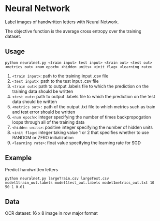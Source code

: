 # Neural Network
Label images of handwritten letters with Neural Network.

The objective function is the average cross entropy over the training dataset.

## Usage
    python neuralnet.py <train input> test input> <train out> <test out> <metrics out> <num epoch> <hidden units> <init flag> <learning rate>

1. `<train input>`: path to the training input .csv file
2. `<test input>`: path to the test input .csv file
3. `<train out>`: path to output .labels file to which the prediction on the training data should be written
4. `<test out>`: path to output .labels file to which the prediction on the test data should be written
5. `<metrics out>:` path of the output .txt file to which metrics such as train and test error should be written
6. `<num epoch>`: integer specifying the number of times backpropogation loops through all of the training data
7. `<hidden units>`: positive integer specifying the number of hidden units
8. `<init flag>`: integer taking value 1 or 2 that specifies whether to use RANDOM or ZERO initialization
9. `<learning rate>`: float value specifying the learning rate for SGD

## Example
Predict handwritten letters

    python neuralnet.py largeTrain.csv largeTest.csv model1train_out.labels model1test_out.labels model1metrics_out.txt 10 50 1 0.01

## Data
OCR dataset: 16 x 8 image in row major format
